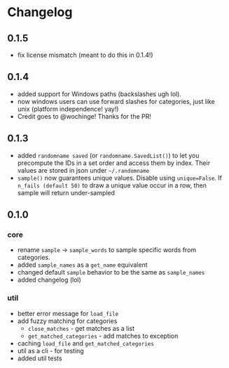 # Changelog

## 0.1.5
 - fix license mismatch (meant to do this in 0.1.4!)

## 0.1.4
 - added support for Windows paths (backslashes ugh lol).
 - now windows users can use forward slashes for categories, just like unix (platform independence! yay!)
 - Credit goes to @wochinge! Thanks for the PR!

## 0.1.3
 - added `randomname saved` (or `randomname.SavedList()`) to let you precompute the IDs in a set order and access them by index. Their values are stored in json under `~/.randomname`
 - `sample()` now guarantees unique values. Disable using `unique=False`. If `n_fails (default 50)` to draw a unique value occur in a row, then sample will return under-sampled

## 0.1.0

### core
 - rename `sample` -> `sample_words` to sample specific words from categories.
 - added `sample_names` as a `get_name` equivalent
 - changed default `sample` behavior to be the same as `sample_names`
 - added changelog (lol)

### util
 - better error message for `load_file`
 - add fuzzy matching for categories
    - `close_matches` - get matches as a list
    - `get_matched_categories` - add matches to exception
 - caching `load_file` and `get_matched_categories`
 - util as a cli - for testing
 - added util tests
